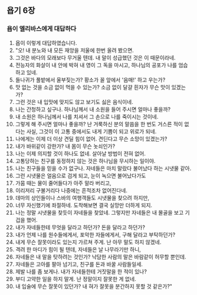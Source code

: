 ## 욥기 6장

### 욥이 엘리바스에게 대답하다
1. 욥이 이렇게 대답하였습니다.
2. "오! 내 분노와 내 모든 재앙을 저울에 한번 올려 봤으면.
3. 그것은 바다의 모래보다 무거울 텐데. 내 말이 성급했던 것은 이 때문이라네.
4. 전능자의 화살이 내 안에 박혀 내 영이 그 독을 마시고, 하나님의 공포가 나를 엄습하고 있네.
5. 들나귀가 풀밭에서 울부짖는가? 황소가 꼴 앞에서 '음매!' 하고 우는가?
6. 맛 없는 것을 소금 없이 먹을 수 있는가? 소금 없이 달걀 흰자가 무슨 맛이 있겠는가?
7. 그런 것은 내 입맛에 맞지도 않고 보기도 싫은 음식이네.
8. 나는 간청하고 싶구나. 하나님께서 내 소원을 들어 주시면 얼마나 좋을까?
9. 내 소원은 하나님께서 나를 치셔서 그 손으로 나를 죽이시는 것이네.
10. 그렇게 해 주시면 얼마나 좋을까? 난 거룩하신 분의 말씀을 한 번도 거스른 적이 없다는 사실, 그것이 이 고통 중에서도 내게 기쁨이 되고 위로가 되네.
11. 나에게는 이제 더 이상 견딜 힘이 없어. 견딘다고 무슨 소망이 있겠는가?
12. 내가 바위같이 강한가? 내 몸이 무슨 놋쇠인가?
13. 나는 이제 의지할 것이 하나도 없네. 살아날 방법이 전혀 없어.
14. 고통당하는 친구를 동정하지 않는 것은 하나님을 무시하는 일이야.
15. 나는 친구들을 믿을 수가 없구나. 자네들은 마치 말랐다 불어났다 하는 시냇물 같아.
16. 그런 시냇물은 얼음으로 검게 되고, 눈이 녹으면 불어났다가도
17. 가뭄 때는 물이 줄어들다가 아주 말라 버리고,
18. 이리저리 구불거리다 나중에는 흔적조차 없어진다네.
19. 데마의 상인들이나 스바의 여행객들도 시냇물을 찾으려 하지만,
20. 너무 자신했기에 좌절하네. 도착해보면 결국 실망만 더하게 되지.
21. 나는 정말 시냇물을 찾듯이 자네들을 찾았네. 그렇지만 자네들은 내 몰골을 보고 기겁을 했어.
22. 내가 자네들한테 무엇을 달라고 하던가? 돈을 달라고 하던가?
23. 내가 언제 나를 원수들에게서, 포악한 자들에게서, 구해 달라고 부탁하던가?
24. 내게 무슨 잘못이라도 있는지 가르쳐 주게. 난 아무 말도 하지 않겠네.
25. 격려 한 마디가 힘이 될 텐데, 자네들은 날 나무라기만 하니,
26. 자네들은 내 말을 탓하려는 것인가? 낙담한 사람의 말은 바람같이 허무할 뿐인데.
27. 자네들은 고아를 팔아 넘기고, 친구를 돈과 바꿀 사람들일세.
28. 제발 나를 좀 보게나. 내가 자네들한테 거짓말을 한 적이 있나?
29. 부디 고약한 일을 하지 말게. 난 정말이지 잘못한 게 없네.
30. 내 입술에 무슨 잘못이 있던가? 내 혀가 잘못을 분간하지 못할 것 같은가?"
